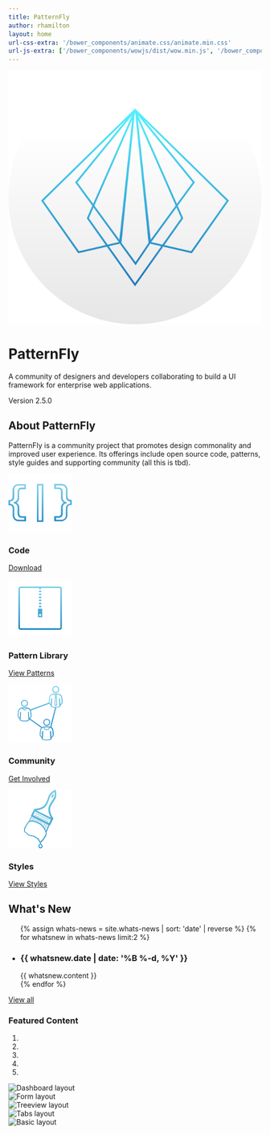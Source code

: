 ```yaml
---
title: PatternFly
author: rhamilton
layout: home
url-css-extra: '/bower_components/animate.css/animate.min.css'
url-js-extra: ['/bower_components/wowjs/dist/wow.min.js', '/bower_components/jquery.scrollTo/jquery.scrollTo.min.js']
---
```

<div class="jumbotron">
  <div class="container">
    <div class="splash">
      <div class="content">
        <img src="assets/img/patternfly-orb.svg" alt="PatternFly logo" class="wow fadeInDown" />
        <h1 class="wow fadeIn" data-wow-delay="750ms">
          PatternFly
        </h1>
        <p class="description wow fadeIn" data-wow-delay="1250ms">
          A community of designers and developers collaborating to build a UI framework for enterprise web applications.
        </p>
        <p class="version wow fadeIn" data-wow-delay="1500ms">
          Version 2.5.0
        </p>
      </div>
    </div>
  </div>
  <div class="arrow wow fadeIn" data-wow-delay="2000ms">
    <i class="fa fa-angle-down"></i>
  </div>
</div>
<div class="about">
  <div class="container">
    <h2>
      About PatternFly
    </h2>
    <p>PatternFly is a community project that promotes design commonality and improved user experience. Its offerings include open source code, patterns, style guides and supporting community (all this is tbd).</p>
    <div class="row">
      <div class="col-xs-6 col-sm-3 col-md-3">
        <a href="/download/">
          <img src="/assets/img/icon-code.svg" alt="Code icon" />
        </a>
        <h3>Code</h3>
        <p>
          <a href="/download/">Download</a>
        </p>
      </div>
      <div class="col-xs-6 col-sm-3 col-md-3">
        <a href="/pattern-library/">
          <img src="/assets/img/icon-library.svg" alt="Pattern Library icon" />
        </a>
        <h3>Pattern Library</h3>
        <p>
          <a href="/pattern-library/">View Patterns</a>
        </p>
      </div>
      <div class="col-xs-6 col-sm-3 col-md-3">
        <a href="/community/">
          <img src="/assets/img/icon-community.svg" alt="Community icon" />
        </a>
        <h3>Community</h3>
        <p>
          <a href="/community/">Get Involved</a>
        </p>
      </div>
      <div class="col-xs-6 col-sm-3 col-md-3">
        <a href="/styles/">
          <img src="/assets/img/icon-styles.svg" alt="Styles icon" />
        </a>
        <h3>Styles</h3>
        <p>
          <a href="/styles/">View Styles</a>
        </p>
      </div>
    </div>
  </div>
</div>
<div class="whats-new">
  <div class="container">
    <div class="row">
      <div class="col-md-6">
        <h2>
          What's New
        </h2>
        <ul class="updates">
        {% assign whats-news = site.whats-news | sort: 'date' | reverse %}
        {% for whatsnew in whats-news limit:2 %}
          <li>
            <h3>{{ whatsnew.date | date: '%B %-d, %Y' }}</h3>
            {{ whatsnew.content }}
          </li>
        {% endfor %}
        </ul>
        <p><a href="/whats-new/">View all</a></p>
      </div>
      <div class="col-md-6">
        <h3>Featured Content</h3>
        <div id="carousel-layouts" class="carousel slide" data-ride="carousel">
          <ol class="carousel-indicators">
            <li data-target="#carousel-layouts" data-slide-to="0" class="active"></li>
            <li data-target="#carousel-layouts" data-slide-to="1"></li>
            <li data-target="#carousel-layouts" data-slide-to="2"></li>
            <li data-target="#carousel-layouts" data-slide-to="3"></li>
            <li data-target="#carousel-layouts" data-slide-to="4"></li>
          </ol>
          <div class="carousel-inner" role="listbox">
            <div class="item active">
              <img alt="Dashboard layout" src="/wp-content/uploads/2014/11/layouts-dashboard.png" />
            </div>
            <div class="item">
              <img alt="Form layout" src="/wp-content/uploads/2014/11/layouts-form.png" />
            </div>
            <div class="item">
              <img alt="Treeview layout" src="/wp-content/uploads/2014/11/layouts-treeview.png" />
            </div>
            <div class="item">
              <img alt="Tabs layout" src="/wp-content/uploads/2014/11/layouts-tab.png" />
            </div>
            <div class="item">
              <img alt="Basic layout" src="/wp-content/uploads/2014/11/layouts-basic.png" />
            </div>
          </div>
        </div>
      </div>
    </div>
  </div>
</div>
